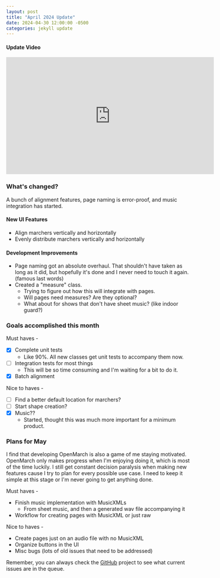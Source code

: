 ```yaml
---
layout: post
title: "April 2024 Update"
date: 2024-04-30 12:00:00 -0500
categories: jekyll update
---
```


#### Update Video

<iframe width="560" height="315" src="https://www.youtube.com/embed/PyNkB8ROK44?si=JSgVGyPmgBOgQqPM" title="YouTube video player" frameborder="0" allow="accelerometer; autoplay; clipboard-write; encrypted-media; gyroscope; picture-in-picture; web-share" referrerpolicy="strict-origin-when-cross-origin" allowfullscreen></iframe>

<br/>

### What's changed?

A bunch of alignment features, page naming is error-proof, and music integration has started.

#### New UI Features

- Align marchers vertically and horizontally
- Evenly distribute marchers vertically and horizontally

#### Development Improvements

- Page naming got an absolute overhaul. That shouldn't have taken as long as it did, but hopefully it's done and I never need to touch it again. (famous last words)
- Created a "measure" class.
  - Trying to figure out how this will integrate with pages.
  - Will pages need measures? Are they optional?
  - What about for shows that don't have sheet music? (like indoor guard?)

### Goals accomplished this month

Must haves -

- [x] Complete unit tests
  - Like 90%. All new classes get unit tests to accompany them now.
- [ ] Integration tests for most things
  - This will be so time consuming and I'm waiting for a bit to do it.
- [x] Batch alignment

Nice to haves -

- [ ] Find a better default location for marchers?
- [ ] Start shape creation?
- [x] Music??
  - Started, thought this was much more important for a minimum product.

### Plans for May

I find that developing OpenMarch is also a game of me staying motivated. OpenMarch only makes progress when I'm enjoying doing it, which is most of the time luckily. I still get constant decision paralysis when making new features cause I try to plan for every possible use case. I need to keep it simple at this stage or I'm never going to get anything done.

Must haves -

- Finish music implementation with MusicXMLs
  - From sheet music, and then a generated wav file accompanying it
- Workflow for creating pages with MusicXML or just raw

Nice to haves -

- Create pages just on an audio file with no MusicXML
- Organize buttons in the UI
- Misc bugs (lots of old issues that need to be addressed)

Remember, you can always check the [GitHub](https://github.com/AlexDumo/OpenMarch) project to see what current issues are in the queue.
